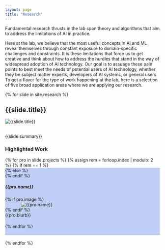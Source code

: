 ```yaml
---
layout: page
title: "Research"
---
```


Fundamental research thrusts in the lab span theory and algorithms that aim to address the limitations of AI in practice.


Here at the lab, we believe that the most useful concepts in AI and ML reveal themselves through constant exposure to domain-specific challenges and constraints.
It is these limitations that force us to get creative and think about how to address the hurdles that stand in the way of widespread adoption of AI technology.
Our goal is to assuage these pain points to best meet the needs of potential users of AI technology, whether they be subject matter experts, developers of AI systems, or general users.
To get a flavor for the type of work happening at the lab, here is a selection of five broad application areas where we are applying our research.

{% for slide in site.research %}
<div class="row checker" style="margin:auto;justify-content:center;width:100%;max-width:1000px">
  <h2>{{slide.title}}</h2>
  <img src="{{slide.splash | relative_url}}" alt="{{slide.title}}">
  <p><br/>{{slide.summary}}</p>
  <h3>Highlighted Work</h3>
  {% for pro in slide.projects %}
  {% assign rem = forloop.index | modulo: 2 %}
    {% if rem == 1 %}
      <div class="row" style="background-color:#c1cef5;padding-bottom:20px">
    {% else %}
      <div class="row" style="padding-bottom:20px">
    {% endif %}
      <h5>{{pro.name}}</h5>
      {% if pro.image %}
      <div class="row" style="margin:0 auto;width: 100%;max-width:400px">
        <img src="{{pro.image | relative_url}}" alt="{{pro.name}}">
      </div>
      {% endif %}
      <div class="col" style="width:100%">
        {{pro.blurb}}
      </div>
    </div>
  {% endfor %}
</div>
<div>
&nbsp;
</div>
{% endfor %}
